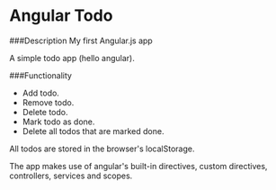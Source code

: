 # Angular Todo

###Description
My first Angular.js app

A simple todo app (hello angular).

###Functionality
* Add todo.
* Remove todo.
* Delete todo.
* Mark todo as done.
* Delete all todos that are marked done.

All todos are stored in the browser's localStorage.

The app makes use of angular's built-in directives, custom directives, controllers, services and scopes.
